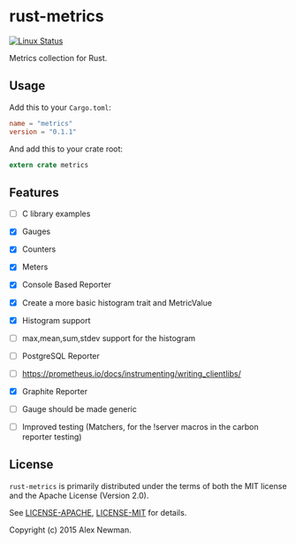 # rust-metrics
[![Linux Status](https://travis-ci.org/posix4e/rust-metrics.svg?branch=master)](https://travis-ci.org/posix4e/rust-metrics)

Metrics collection for Rust.

## Usage

Add this to your `Cargo.toml`:

```toml
name = "metrics"
version = "0.1.1"
```

And add this to your crate root:

```rust
extern crate metrics
```

## Features

- [ ] C library examples 
- [x] Gauges
- [x] Counters
- [x] Meters
- [x] Console Based Reporter
- [x] Create a more basic histogram trait and MetricValue
- [x] Histogram support
- [ ] max,mean,sum,stdev support for the histogram
- [ ] PostgreSQL Reporter
- [ ] https://prometheus.io/docs/instrumenting/writing_clientlibs/
- [x] Graphite Reporter
- [ ] Gauge should be made generic
- [ ] Improved testing (Matchers, for the !server macros in the carbon reporter testing)


## License

`rust-metrics` is primarily distributed under the terms of both the MIT license and the
Apache License (Version 2.0).

See [LICENSE-APACHE](LICENSE-APACHE), [LICENSE-MIT](LICENSE-MIT) for details.

Copyright (c) 2015 Alex Newman.
